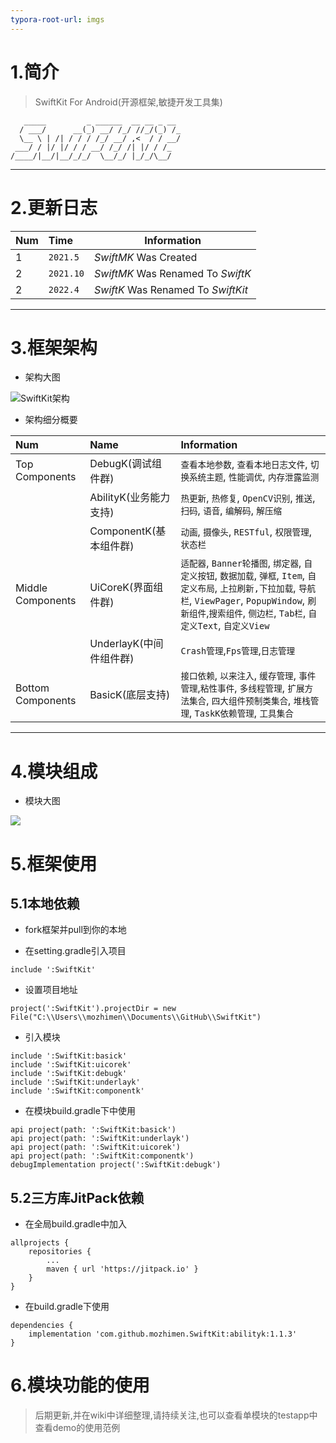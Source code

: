 ```yaml
---
typora-root-url: imgs
---
```


# 1.简介
>SwiftKit For Android(开源框架,敏捷开发工具集)
```
   _____         _ ______  __ __ _ __ 
  / ___/      __(_) __/ /_/ //_/(_) /_
  \__ \ | /| / / / /_/ __/ ,<  / / __/
 ___/ / |/ |/ / / __/ /_/ /| |/ / /_  
/____/|__/|__/_/_/  \__/_/ |_/_/\__/  
```
***
# 2.更新日志
|Num|Time|Information|
|:--|:--|---|
|1|`2021.5`|*SwiftMK* Was Created|
|2|`2021.10`|*SwiftMK* Was Renamed To *SwiftK*|
|2|`2022.4`|*SwiftK* Was Renamed To *SwiftKit*|

***

# 3.框架架构

- 架构大图

![SwiftKit架构](SwiftKit架构.png)

- 架构细分概要

|Num|Name|Information|
|:--|:--|:--|
|Top Components| DebugK(调试组件群)|`查看本地参数`, `查看本地日志文件`, `切换系统主题`, `性能调优`, `内存泄露监测`|
||AbilityK(业务能力支持)|`热更新`, `热修复`, `OpenCV识别`, `推送`, `扫码`, `语音`, `编解码`, `解压缩`|
||ComponentK(基本组件群)|`动画`, `摄像头`, `RESTful`, `权限管理`, `状态栏`|
|Middle Components|UiCoreK(界面组件群)|`适配器`, `Banner轮播图`, `绑定器`, `自定义按钮`, `数据加载`, `弹框`, `Item`, `自定义布局`, `上拉刷新,下拉加载`, `导航栏`, `ViewPager`, `PopupWindow`, `刷新组件`,`搜索组件`, `侧边栏`, `Tab栏`, `自定义Text`, `自定义View`|
||UnderlayK(中间件组件群)|`Crash管理`,`Fps管理`,`日志管理`
|Bottom Components|BasicK(底层支持)|`接口依赖`, `以来注入`, `缓存管理`, `事件管理`,`粘性事件`, `多线程管理`, `扩展方法集合`, `四大组件预制类集合`, `堆栈管理`, `TaskK依赖管理`, `工具集合`|
***

# 4.模块组成

- 模块大图

![](/modules.png)

# 5.框架使用

## 5.1本地依赖

- fork框架并pull到你的本地

- 在setting.gradle引入项目

```
include ':SwiftKit'
```

- 设置项目地址

```
project(':SwiftKit').projectDir = new File("C:\\Users\\mozhimen\\Documents\\GitHub\\SwiftKit")
```

- 引入模块

```
include ':SwiftKit:basick'
include ':SwiftKit:uicorek'
include ':SwiftKit:debugk'
include ':SwiftKit:underlayk'
include ':SwiftKit:componentk'
```

- 在模块build.gradle下中使用

```
api project(path: ':SwiftKit:basick')
api project(path: ':SwiftKit:underlayk')
api project(path: ':SwiftKit:uicorek')
api project(path: ':SwiftKit:componentk')
debugImplementation project(':SwiftKit:debugk')
```

## 5.2三方库JitPack依赖

- 在全局build.gradle中加入

```
allprojects {
	repositories {
		...
		maven { url 'https://jitpack.io' }
	}
}
```

- 在build.gradle下使用

```
dependencies {
	implementation 'com.github.mozhimen.SwiftKit:abilityk:1.1.3'
}
```

# 6.模块功能的使用

> 后期更新,并在wiki中详细整理,请持续关注,也可以查看单模块的testapp中查看demo的使用范例